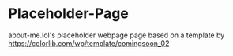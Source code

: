 # Placeholder-Page
about-me.lol's placeholder webpage
page based on a template by https://colorlib.com/wp/template/comingsoon_02
